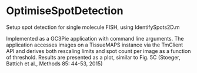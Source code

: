 # OptimiseSpotDetection
Setup spot detection for single molecule FISH, using IdentifySpots2D.m

Implemented as a GC3Pie application with command line arguments. The application accesses images on a TissueMAPS instance via the TmClient API and derives both rescaling limits and spot count per image as a function of threshold. Results are presented as a plot, similar to Fig. 5C (Stoeger, Battich et al., Methods 85: 44-53, 2015)
